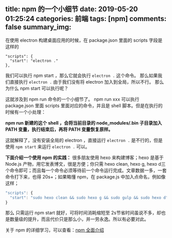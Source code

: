 title: npm 的一个小细节
date: 2019-05-20 01:25:24
categories: 前端
tags: [npm]
comments: false
summary_img: 
---

在使用 electron 构建桌面应用的时候，在 package.json 里面的 scripts 字段是这样的
``` 
"scripts": {
  "start": "electron ."
},
```
我们可以执行 npm start ，那么它就会执行 `electron .` 这个命令。
那么如果我们直接执行 `electron .`
由于我们没有将 electron 加入到全局，所以不行。
那么为什么 npm start 可以执行呢？

<!-- more -->

这就涉及到 npm run 命令的一个小细节了。
npm run xxx 可以执行 package.json 里面 scripts 里面对应的命令，并且是 shell 脚本。但是在执行的时候有一个小处理：

**npm run 新建的这个 shell ，会将当前目录的 node_modules/.bin 子目录加入 PATH 变量，执行结束后，再将 PATH 变量恢复原样。**

这就解释了，没有安装全局的 electron ，直接运行 `electron .` 是不行的，但是使用 `npm start` 来运行 `electron .` 可以。

**下面介绍一个使用 npm 的实践：**
很多朋友使用 hexo 来构建博客；hexo 是基于 Node.js 产物，用它发表博文，很是方便；你只需 hexo clean, hexo g, hexo d三个命令即可；而且每一个命令必须等待前一个命令运行完成。文章数据一多，一套命令打下来，也得 20s+；如果略懂 npm，在 package.js 中加入点命名，例如像这样；
``` javascript
"scripts": {
  "start": "sudo hexo clean && sudo hexo g && sudo gulp && sudo hexo d"
}
```

那么 只需运行 npm start 就好，可将时间消耗缩短至 2s节省时间虽说不多，却也是数量级的提升，而且代价只是那么小，并一劳永逸。所以有必要对此。

关于 npm 的详细学习，可以查看：[npm 全面介绍](https://dreamingpoet.github.io/2017/04/10/npm/)